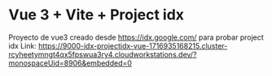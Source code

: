 # Vue 3 + Vite + Project idx
Proyecto de vue3 creado desde https://idx.google.com/ para probar project idx
Link: https://9000-idx-projectidx-vue-1716935168215.cluster-rcyheetymngt4qx5fpswua3ry4.cloudworkstations.dev/?monospaceUid=8906&embedded=0